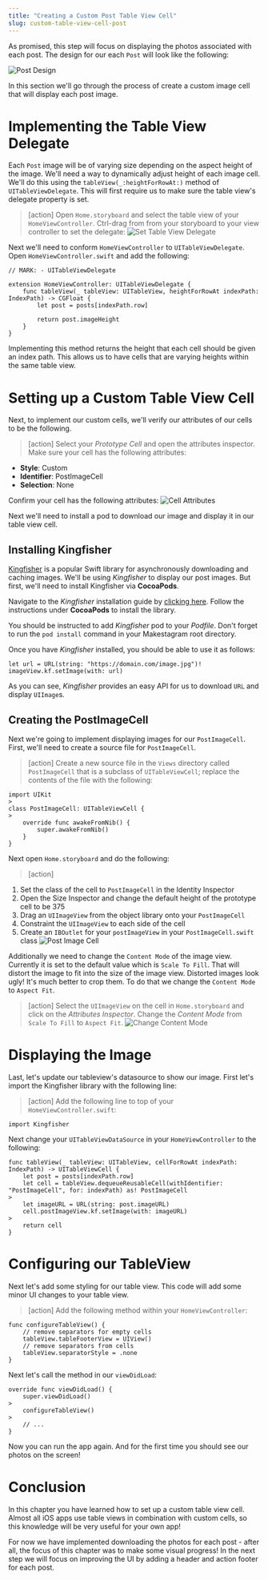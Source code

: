 ```yaml
---
title: "Creating a Custom Post Table View Cell"
slug: custom-table-view-cell-post
---
```


As promised, this step will focus on displaying the photos associated with each post. The design for our each `Post` will look like the following:

![Post Design](assets/post_design.png)

In this section we'll go through the process of create a custom image cell that will display each post image.

# Implementing the Table View Delegate

Each `Post` image will be of varying size depending on the aspect height of the image. We'll need a way to dynamically adjust height of each image cell. We'll do this using the `tableView(_:heightForRowAt:)` method of `UITableViewDelegate`. This will first require us to make sure the table view's delegate property is set.

> [action]
Open `Home.storyboard` and select the table view of your `HomeViewController`. Ctrl-drag from from your storyboard to your view controller to set the delegate:
![Set Table View Delegate](assets/set_delegate.png)

Next we'll need to conform `HomeViewController` to `UITableViewDelegate`. Open `HomeViewController.swift` and add the following:

```
// MARK: - UITableViewDelegate

extension HomeViewController: UITableViewDelegate {
    func tableView(_ tableView: UITableView, heightForRowAt indexPath: IndexPath) -> CGFloat {
        let post = posts[indexPath.row]

        return post.imageHeight
    }
}
```

Implementing this method returns the height that each cell should be given an index path. This allows us to have cells that are varying heights within the same table view.

# Setting up a Custom Table View Cell

Next, to implement our custom cells, we'll verify our attributes of our cells to be the following.

> [action]
Select your _Prototype Cell_ and open the attributes inspector. Make sure your cell has the following attributes:
>
- **Style**: Custom
- **Identifier**: PostImageCell
- **Selection**: None
>
Confirm your cell has the following attributes:
![Cell Attributes](assets/post_image_attributes.png)

Next we'll need to install a pod to download our image and display it in our table view cell.

## Installing Kingfisher

[Kingfisher](https://github.com/onevcat/Kingfisher) is a popular Swift library for asynchronously downloading and caching images. We'll be using _Kingfisher_ to display our post images. But first, we'll need to install Kingfisher via **CocoaPods**.

Navigate to the _Kingfisher_ installation guide by [clicking here](https://github.com/onevcat/Kingfisher/wiki/Installation-Guide). Follow the instructions under **CocoaPods** to install the library.

You should be instructed to add _Kingfisher_ pod to your _Podfile_. Don't forget to run the `pod install` command in your Makestagram root directory.

Once you have _Kingfisher_ installed, you should be able to use it as follows:

```
let url = URL(string: "https://domain.com/image.jpg")!
imageView.kf.setImage(with: url)
```

As you can see, *Kingfisher* provides an easy API for us to download `URL` and display `UIImage`s.

## Creating the PostImageCell

Next we're going to implement displaying images for our `PostImageCell`. First, we'll need to create a source file for `PostImageCell`.

> [action]
Create a new source file in the `Views` directory called `PostImageCell` that is a subclass of `UITableViewCell`; replace the contents of the file with the following:
>
```
import UIKit
>
class PostImageCell: UITableViewCell {
>
    override func awakeFromNib() {
        super.awakeFromNib()
    }
}
```

Next open `Home.storyboard` and do the following:

> [action]
>
1. Set the class of the cell to `PostImageCell` in the Identity Inspector
2. Open the Size Inspector and change the default height of the prototype cell to be 375
3. Drag an `UIImageView` from the object library onto your `PostImageCell`
4. Constraint the `UIImageView` to each side of the cell
5. Create an `IBOutlet` for your `postImageView` in your `PostImageCell.swift` class
![Post Image Cell](assets/post_image_cell.png)

Additionally we need to change the `Content Mode` of the image view. Currently it is set to the default value which is `Scale To Fill`. That will distort the image to fit into the size of the image view. Distorted images look ugly! It's much better to crop them. To do that we change the `Content Mode` to `Aspect Fit`.

> [action]
Select the `UIImageView` on the cell in `Home.storyboard` and click on the _Attributes Inspector_. Change the _Content Mode_ from `Scale To Fill` to `Aspect Fit`. ![Change Content Mode](assets/change_content_mode.png)

# Displaying the Image

Last, let's update our tableview's datasource to show our image. First let's import the Kingfisher library with the following line:

> [action]
Add the following line to top of your `HomeViewController.swift`:
>
```
import Kingfisher
```
>
Next change your `UITableViewDataSource` in your `HomeViewController` to the following:
>
```
func tableView(_ tableView: UITableView, cellForRowAt indexPath: IndexPath) -> UITableViewCell {
    let post = posts[indexPath.row]
    let cell = tableView.dequeueReusableCell(withIdentifier: "PostImageCell", for: indexPath) as! PostImageCell
>
    let imageURL = URL(string: post.imageURL)
    cell.postImageView.kf.setImage(with: imageURL)
>
    return cell
}
```

# Configuring our TableView

Next let's add some styling for our table view. This code will add some minor UI changes to your table view.

> [action]
Add the following method within your `HomeViewController`:
>
```
func configureTableView() {
    // remove separators for empty cells
    tableView.tableFooterView = UIView()
    // remove separators from cells
    tableView.separatorStyle = .none
}
```
>
Next let's call the method in our `viewDidLoad`:
>
```
override func viewDidLoad() {
    super.viewDidLoad()
>
    configureTableView()
>
    // ...
}
```

Now you can run the app again. And for the first time you should see our photos on the screen!

# Conclusion

In this chapter you have learned how to set up a custom table view cell. Almost all iOS apps use table views in combination with custom cells, so this knowledge will be very useful for your own app!

For now we have implemented downloading the photos for each post - after all, the focus of this chapter was to make some visual progress! In the next step we will focus on improving the UI by adding a header and action footer for each post.
